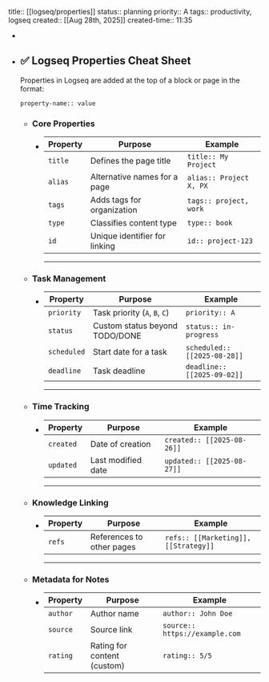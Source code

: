 title:: [[logseq/properties]]
status:: planning
priority:: A
tags:: productivity, logseq
created:: [[Aug 28th, 2025]] 
created-time:: 11:35

-
- ## ✅  **Logseq Properties Cheat Sheet**
  
  Properties in Logseq are added at the top of a block or page in the format:
  
  ```
  property-name:: value
  ```
	- ### **Core Properties**
		- | Property | Purpose | Example |
		  | ---- | ---- | ---- |
		  | `title` | Defines the page title | `title:: My Project` |
		  | `alias` | Alternative names for a page | `alias:: Project X, PX` |
		  | `tags` | Adds tags for organization | `tags:: project, work` |
		  | `type` | Classifies content type | `type:: book` |
		  | `id` | Unique identifier for linking | `id:: project-123` |
		  
		  ---
	- ### **Task Management**
		- | Property | Purpose | Example |
		  | ---- | ---- | ---- |
		  | `priority` | Task priority (`A`, `B`, `C`) | `priority:: A` |
		  | `status` | Custom status beyond TODO/DONE | `status:: in-progress` |
		  | `scheduled` | Start date for a task | `scheduled:: [[2025-08-28]]` |
		  | `deadline` | Task deadline | `deadline:: [[2025-09-02]]` |
		  
		  ---
	- ### **Time Tracking**
		- | Property | Purpose | Example |
		  | ---- | ---- | ---- |
		  | `created` | Date of creation | `created:: [[2025-08-26]]` |
		  | `updated` | Last modified date | `updated:: [[2025-08-27]]` |
		  
		  ---
	- ### **Knowledge Linking**
		- | Property | Purpose | Example |
		  | ---- | ---- | ---- |
		  | `refs` | References to other pages | `refs:: [[Marketing]], [[Strategy]]` |
		  
		  ---
	- ### **Metadata for Notes**
		- | Property | Purpose | Example |
		  | ---- | ---- | ---- |
		  | `author` | Author name | `author:: John Doe` |
		  | `source` | Source link | `source:: https://example.com` |
		  | `rating` | Rating for content (custom) | `rating:: 5/5` |
